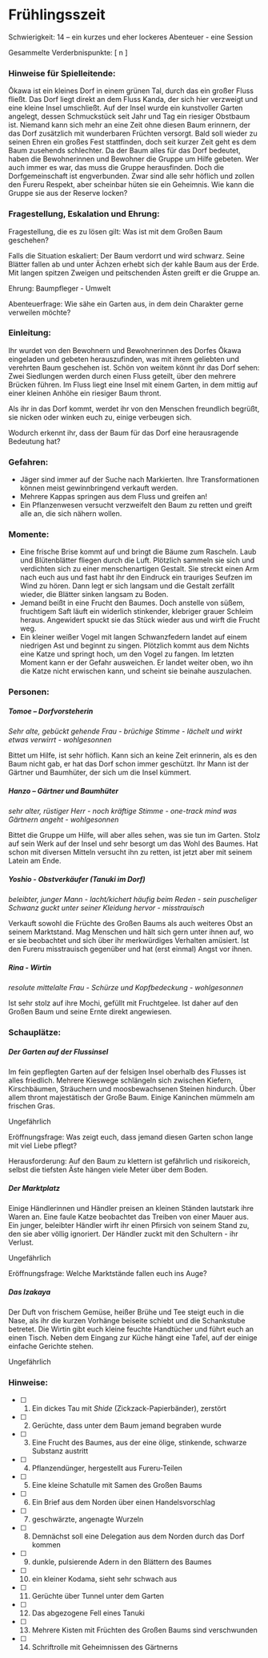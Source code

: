# Frühlingsszeit
Schwierigkeit: 14 – ein kurzes und eher lockeres Abenteuer - eine Session

Gesammelte Verderbnispunkte: [ n ]

### Hinweise für Spielleitende:

Ōkawa ist ein kleines Dorf in einem grünen Tal, durch das ein großer Fluss fließt. Das Dorf liegt direkt an dem Fluss Kanda, der sich hier verzweigt und eine kleine Insel umschließt. Auf der Insel wurde ein kunstvoller Garten angelegt, dessen Schmuckstück seit Jahr und Tag ein riesiger Obstbaum ist. Niemand kann sich mehr an eine Zeit ohne diesen Baum erinnern, der das Dorf zusätzlich mit wunderbaren Früchten versorgt. Bald soll wieder zu seinen Ehren ein großes Fest stattfinden, doch seit kurzer Zeit geht es dem Baum zusehends schlechter. Da der Baum alles für das Dorf bedeutet, haben die Bewohnerinnen und Bewohner die Gruppe um Hilfe gebeten. Wer auch immer es war, das muss die Gruppe herausfinden. Doch die Dorfgemeinschaft ist engverbunden. Zwar sind alle sehr höflich und zollen den Fureru Respekt, aber scheinbar hüten sie ein Geheimnis. Wie kann die Gruppe sie aus der Reserve locken?  

### Fragestellung, Eskalation und Ehrung:  
Fragestellung, die es zu lösen gilt: Was ist mit dem Großen Baum geschehen?  

Falls die Situation eskaliert: Der Baum verdorrt und wird schwarz. Seine Blätter fallen ab und unter Ächzen erhebt sich der kahle Baum aus der Erde. Mit langen spitzen Zweigen und peitschenden Ästen greift er die Gruppe an.  

Ehrung: Baumpfleger - Umwelt 

Abenteuerfrage:
Wie sähe ein Garten aus, in dem dein Charakter gerne verweilen möchte?


### Einleitung:
Ihr wurdet von den Bewohnern und Bewohnerinnen des Dorfes Ōkawa eingeladen und gebeten herauszufinden, was mit ihrem geliebten und verehrten Baum geschehen ist. 
Schön von weitem könnt ihr das Dorf sehen: Zwei Siedlungen werden durch einen Fluss geteilt, über den mehrere Brücken führen. Im Fluss liegt eine Insel mit einem Garten, in dem mittig auf einer kleinen Anhöhe ein riesiger Baum thront.  

Als ihr in das Dorf kommt, werdet ihr von den Menschen freundlich begrüßt, sie nicken oder winken euch zu, einige verbeugen sich.  

Wodurch erkennt ihr, dass der Baum für das Dorf eine herausragende Bedeutung hat?


### Gefahren:
- Jäger sind immer auf der Suche nach Markierten. Ihre Transformationen können meist gewinnbringend verkauft werden.  
- Mehrere Kappas springen aus dem Fluss und greifen an!  
- Ein Pflanzenwesen versucht verzweifelt den Baum zu retten und greift alle an, die sich nähern wollen.  


### Momente:
- Eine frische Brise kommt auf und bringt die Bäume zum Rascheln. Laub und Blütenblätter fliegen durch die Luft. Plötzlich sammeln sie sich und verdichten sich zu einer menschenartigen Gestalt. Sie streckt einen Arm nach euch aus und fast habt ihr den Eindruck ein trauriges Seufzen im Wind zu hören. Dann legt er sich langsam und die Gestalt zerfällt wieder, die Blätter sinken langsam zu Boden.    
- Jemand beißt in eine Frucht den Baumes. Doch anstelle von süßem, fruchtigem Saft läuft ein widerlich stinkender, klebriger grauer Schleim heraus. Angewidert spuckt sie das Stück wieder aus und wirft die Frucht weg.
- Ein kleiner weißer Vogel mit langen Schwanzfedern landet auf einem niedrigen Ast und beginnt zu singen. Plötzlich kommt aus dem Nichts eine Katze und springt hoch, um den Vogel zu fangen. Im letzten Moment kann er der Gefahr ausweichen. Er landet weiter oben, wo ihn die Katze nicht erwischen kann, und scheint sie beinahe auszulachen.  


### Personen:
##### Tomoe – Dorfvorsteherin   

*Sehr alte, gebückt gehende Frau - brüchige Stimme - lächelt und wirkt etwas verwirrt - wohlgesonnen*  

Bittet um Hilfe, ist sehr höflich. Kann sich an keine Zeit erinnerin, als es den Baum nicht gab, er hat das Dorf schon immer geschützt. Ihr Mann ist der Gärtner und Baumhüter, der sich um die Insel kümmert.  

##### Hanzo – Gärtner und Baumhüter  

*sehr alter, rüstiger Herr - noch kräftige Stimme - one-track mind was Gärtnern angeht - wohlgesonnen*  

Bittet die Gruppe um Hilfe, will aber alles sehen, was sie tun im Garten. Stolz auf sein Werk auf der Insel und sehr besorgt um das Wohl des Baumes. Hat schon mit diversen Mitteln versucht ihn zu retten, ist jetzt aber mit seinem Latein am Ende.  

##### Yoshio - Obstverkäufer (Tanuki im Dorf) 

*beleibter, junger Mann - lacht/kichert häufig beim Reden - sein puscheliger Schwanz guckt unter seiner Kleidung hervor - misstrauisch* 

Verkauft sowohl die Früchte des Großen Baums als auch weiteres Obst an seinem Marktstand. Mag Menschen und hält sich gern unter ihnen auf, wo er sie beobachtet und sich über ihr merkwürdiges Verhalten amüsiert. Ist den Fureru misstrauisch gegenüber und hat (erst einmal) Angst vor ihnen.   

##### Rina - Wirtin

*resolute mittelalte Frau - Schürze und Kopfbedeckung - wohlgesonnen*  

Ist sehr stolz auf ihre Mochi, gefüllt mit Fruchtgelee. Ist daher auf den Großen Baum und seine Ernte direkt angewiesen.   

### Schauplätze:
##### Der Garten auf der Flussinsel

Im fein gepflegten Garten auf der felsigen Insel oberhalb des Flusses ist alles friedlich. Mehrere Kieswege schlängeln sich zwischen Kiefern, Kirschbäumen, Sträuchern und moosbewachsenen Steinen hindurch. Über allem thront majestätisch der Große Baum. Einige Kaninchen mümmeln am frischen Gras.  

Ungefährlich   

Eröffnungsfrage: Was zeigt euch, dass jemand diesen Garten schon lange mit viel Liebe pflegt?  

Herausforderung: Auf den Baum zu klettern ist gefährlich und risikoreich, selbst die tiefsten Äste hängen viele Meter über dem Boden.  

##### Der Marktplatz

Einige Händlerinnen und Händler preisen an kleinen Ständen lautstark ihre Waren an. Eine faule Katze beobachtet das Treiben von einer Mauer aus. Ein junger, beleibter Händler wirft ihr einen Pfirsich von seinem Stand zu, den sie aber völlig ignoriert. Der Händler zuckt mit den Schultern - ihr Verlust. 

Ungefährlich  

Eröffnungsfrage: Welche Marktstände fallen euch ins Auge?  

##### Das Izakaya

Der Duft von frischem Gemüse, heißer Brühe und Tee steigt euch in die Nase, als ihr die kurzen Vorhänge beiseite schiebt und die Schankstube betretet. Die Wirtin gibt euch kleine feuchte Handtücher und führt euch an einen Tisch. Neben dem Eingang zur Küche hängt eine Tafel, auf der einige einfache Gerichte stehen. 

Ungefährlich

### Hinweise:
- [ ] 1. Ein dickes Tau mit *Shide* (Zickzack-Papierbänder), zerstört
- [ ] 2. Gerüchte, dass unter dem Baum jemand begraben wurde
- [ ] 3. Eine Frucht des Baumes, aus der eine ölige, stinkende, schwarze Substanz austritt
- [ ] 4. Pflanzendünger, hergestellt aus Fureru-Teilen
- [ ] 5. Eine kleine Schatulle mit Samen des Großen Baums
- [ ] 6. Ein Brief aus dem Norden über einen Handelsvorschlag
- [ ] 7. geschwärzte, angenagte Wurzeln
- [ ] 8. Demnächst soll eine Delegation aus dem Norden durch das Dorf kommen
- [ ] 9. dunkle, pulsierende Adern in den Blättern des Baumes
- [ ] 10. ein kleiner Kodama, sieht sehr schwach aus
- [ ] 11. Gerüchte über Tunnel unter dem Garten
- [ ] 12. Das abgezogene Fell eines Tanuki
- [ ] 13. Mehrere Kisten mit Früchten des Großen Baums sind verschwunden
- [ ] 14. Schriftrolle mit Geheimnissen des Gärtnerns

